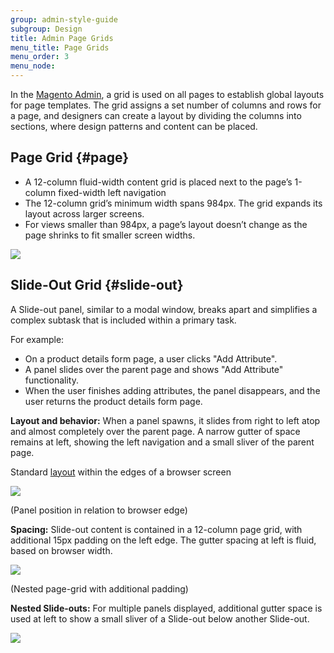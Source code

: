 ```yaml
---
group: admin-style-guide
subgroup: Design
title: Admin Page Grids
menu_title: Page Grids
menu_order: 3
menu_node:
---
```

In the [Magento Admin](https://glossary.magento.com/magento-admin), a grid is used on all pages to establish global layouts for page templates. The grid assigns a set number of columns and rows for a page, and designers can create a layout by dividing the columns into sections, where design patterns and content can be placed.

## Page Grid {#page}

<ul>
	<li>A 12-column fluid-width content grid is placed next to the page’s 1-column fixed-width left navigation</li>
	<li>The 12-column grid’s minimum width spans 984px. The grid expands its layout across larger screens.</li>
	<li>For views smaller than 984px, a page’s layout doesn’t change as the page shrinks to fit smaller screen widths.</li>
</ul>

![](img/PageGrid.png)


## Slide-Out Grid {#slide-out}

A Slide-out panel, similar to a modal window, breaks apart and simplifies a complex subtask that is included within a primary task.

For example:
<ul>
	<li>On a product details form page, a user clicks "Add Attribute".</li>
	<li>A panel slides over the parent page and shows "Add Attribute" functionality.</li>
	<li>When the user finishes adding attributes, the panel disappears, and the user returns the 		product details form page.</li>
</ul>

<b>Layout and behavior:</b> When a panel spawns, it slides from right to left atop and almost completely over the parent page. A narrow gutter of space remains at left, showing the left navigation and a small sliver of the parent page.

Standard [layout](https://glossary.magento.com/layout) within the edges of a browser screen

![](img/slideout-panel7.png)


(Panel position in relation to browser edge)

<b>Spacing:</b> Slide-out content is contained in a 12-column page grid, with additional 15px padding on the left edge. The gutter spacing at left is fluid, based on browser width.

![](img/slideout-panel8.png)


(Nested page-grid with additional padding)

<b>Nested Slide-outs:</b> For multiple panels displayed, additional gutter space is used at left to show a small sliver of a Slide-out below another Slide-out.

![](img/slideout-panel9.png)

